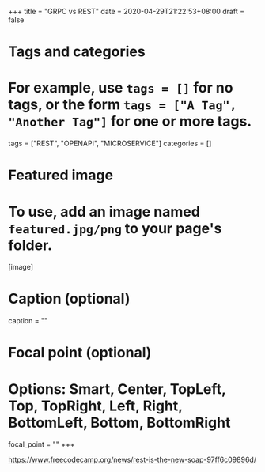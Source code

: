 +++
title = "GRPC vs REST"
date = 2020-04-29T21:22:53+08:00
draft = false

# Tags and categories
# For example, use `tags = []` for no tags, or the form `tags = ["A Tag", "Another Tag"]` for one or more tags.
tags = ["REST", "OPENAPI", "MICROSERVICE"]
categories = []

# Featured image
# To use, add an image named `featured.jpg/png` to your page's folder. 
[image]
  # Caption (optional)
  caption = ""

  # Focal point (optional)
  # Options: Smart, Center, TopLeft, Top, TopRight, Left, Right, BottomLeft, Bottom, BottomRight
  focal_point = ""
+++



https://www.freecodecamp.org/news/rest-is-the-new-soap-97ff6c09896d/